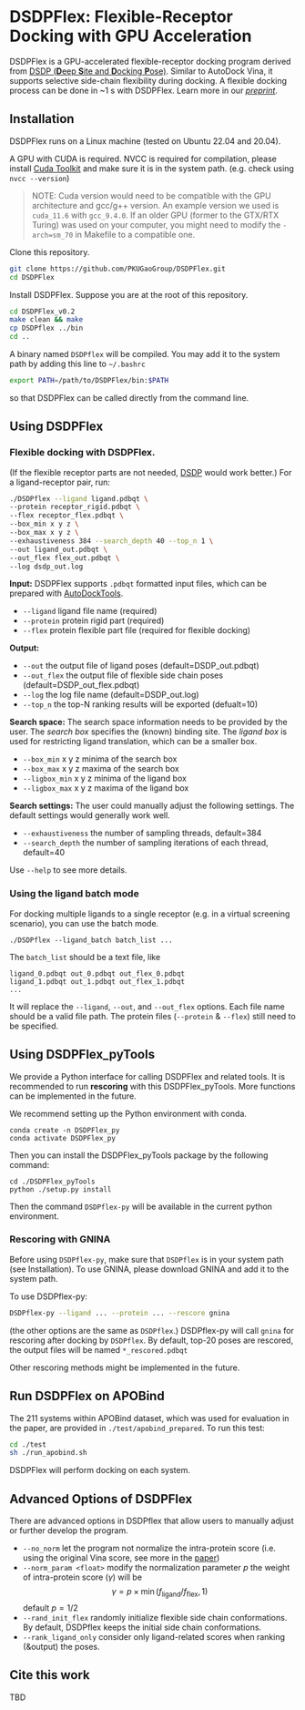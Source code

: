 # DSDPFlex: Flexible-Receptor Docking with GPU Acceleration

DSDPFlex is a GPU-accelerated flexible-receptor docking program derived from [DSDP (**D**eep **S**ite and **D**ocking **P**ose)](https://github.com/PKUGaoGroup/DSDP). Similar to AutoDock Vina, it supports selective side-chain flexibility during docking. A flexible docking process can be done in ~1 s with DSDPFlex. Learn more in our [*preprint*](https://doi.org/10.26434/chemrxiv-2023-bcw0g-v2).

## Installation

DSDPFlex runs on a Linux machine (tested on Ubuntu 22.04 and 20.04).

A GPU with CUDA is required. NVCC is required for compilation, please install [Cuda Toolkit](https://developer.nvidia.com/cuda-toolkit) and make sure it is in the system path. (e.g. check using `nvcc --version`)

> NOTE: Cuda version would need to be compatible with the GPU architecture and gcc/g++ version. An example version we used is `cuda_11.6` with `gcc_9.4.0`. If an older GPU (former to the GTX/RTX Turing) was used on your computer, you might need to modify the `-arch=sm_70` in Makefile to a compatible one.

Clone this repository.

```bash
git clone https://github.com/PKUGaoGroup/DSDPFlex.git
cd DSDPFlex
```

Install DSDPFlex. Suppose you are at the root of this repository.

```bash
cd DSDPFlex_v0.2
make clean && make
cp DSDPflex ../bin
cd ..
```

A binary named `DSDPflex` will be compiled. You may add it to the system path by adding this line to `~/.bashrc`
```bash
export PATH=/path/to/DSDPFlex/bin:$PATH
```

so that DSDPFlex can be called directly from the command line.

## Using DSDPFlex

### Flexible docking with DSDPFlex.

(If the flexible receptor parts are not needed, [DSDP](https://github.com/PKUGaoGroup/DSDP) would work better.) For a ligand-receptor pair, run:


```bash
./DSDPflex --ligand ligand.pdbqt \
--protein receptor_rigid.pdbqt \
--flex receptor_flex.pdbqt \
--box_min x y z \
--box_max x y z \
--exhaustiveness 384 --search_depth 40 --top_n 1 \
--out ligand_out.pdbqt \
--out_flex flex_out.pdbqt \
--log dsdp_out.log
```

**Input:** DSDPFlex supports `.pdbqt` formatted input files, which can be prepared with [AutoDockTools](https://autodocksuite.scripps.edu/adt/).

- `--ligand` ligand file name (required)
- `--protein` protein rigid part (required)
- `--flex` protein flexible part file (required for flexible docking)

**Output:** 
- `--out` the output file of ligand poses (default=DSDP_out.pdbqt)
- `--out_flex` the output file of flexible side chain poses (default=DSDP_out_flex.pdbqt)
- `--log` the log file name (default=DSDP_out.log)
- `--top_n` the top-N ranking results will be exported (defualt=10)
  
**Search space:** The search space information needs to be provided by the user. The *search box* specifies the (known) binding site. The *ligand box* is used for restricting ligand translation, which can be a smaller box.

- `--box_min` x y z minima of the search box
- `--box_max` x y z maxima of the search box
- `--ligbox_min` x y z minima of the ligand box 
- `--ligbox_max` x y z maxima of the ligand box 

**Search settings:** The user could manually adjust the following settings. The default settings would generally work well.

- `--exhaustiveness` the number of sampling threads, default=384
- `--search_depth` the number of sampling iterations of each thread, default=40

Use `--help` to see more details.

### Using the ligand batch mode

For docking multiple ligands to a single receptor (e.g. in a virtual screening scenario), you can use the batch mode.

```
./DSDPflex --ligand_batch batch_list ...
```

The `batch_list` should be a text file, like
```
ligand_0.pdbqt out_0.pdbqt out_flex_0.pdbqt
ligand_1.pdbqt out_1.pdbqt out_flex_1.pdbqt
...
```
It will replace the `--ligand`, `--out`, and `--out_flex` options. Each file name should be a valid file path. The protein files (`--protein` & `--flex`) still need to be specified.

## Using DSDPFlex_pyTools

We provide a Python interface for calling DSDPFlex and related tools. It is recommended to run **rescoring** with this DSDPFlex_pyTools. More functions can be implemented in the future.

We recommend setting up the Python environment with conda.

```
conda create -n DSDPFlex_py
conda activate DSDPFlex_py
```

Then you can install the DSDPFlex_pyTools package by the following command:

```
cd ./DSDPFlex_pyTools
python ./setup.py install
```

Then the command `DSDPflex-py` will be available in the current python environment.

### Rescoring with GNINA

Before using `DSDPflex-py`, make sure that `DSDPflex` is in your system path (see Installation). To use GNINA, please download GNINA and add it to the system path.

To use DSDPflex-py:
```bash
DSDPflex-py --ligand ... --protein ... --rescore gnina
```

(the other options are the same as `DSDPflex`.) DSDPflex-py will call `gnina` for rescoring after docking by `DSDPflex`. By default, top-20 poses are rescored, the output files will be named `*_rescored.pdbqt`

Other rescoring methods might be implemented in the future.

## Run DSDPFlex on APOBind

The 211 systems within APOBind dataset, which was used for evaluation in the paper, are provided in `./test/apobind_prepared`. To run this test:

```bash
cd ./test
sh ./run_apobind.sh
```

DSDPFlex will perform docking on each system.

## Advanced Options of DSDPFlex

There are advanced options in DSDPflex that allow users to manually adjust or further develop the program.

- `--no_norm` let the program not normalize the intra-protein score (i.e. using the original Vina score, see more in the [paper](https://doi.org/10.26434/chemrxiv-2023-bcw0g-v2))
- `--norm_param <float>` modify the normalization parameter $p$ 
    the weight of intra-protein score ($\gamma$) will be
    $$\gamma = p\times \min(f_\text{ligand} / f_\text{flex}, 1)$$
    default $p = 1/2$
- `--rand_init_flex` randomly initialize flexible side chain conformations. By default, DSDPflex keeps the initial side chain conformations.
- `--rank_ligand_only` consider only ligand-related scores when ranking (&output) the poses.

## Cite this work
TBD
